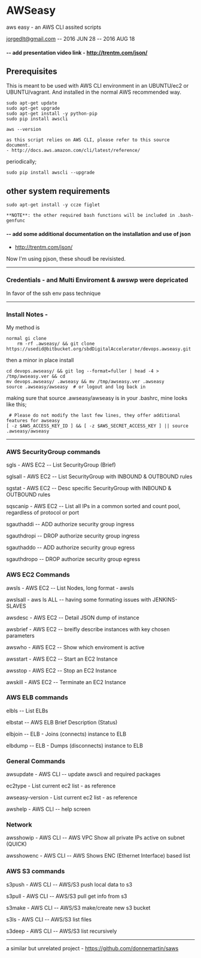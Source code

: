 # AWSeasy
 aws easy - an AWS CLI assited scripts

 jorgedlt@gmail.com -- 2016 JUN 28 -- 2016 AUG 18

#### -- add presentation video link - http://trentm.com/json/

## Prerequisites
This is meant to be used with AWS CLI environment in an UBUNTU/ec2 or UBUNTU/vagrant. And installed in the normal AWS recommended way.

	sudo apt-get update
	sudo apt-get upgrade
	sudo apt-get install -y python-pip
	sudo pip install awscli

	aws --version

	as this script relies on AWS CLI, please refer to this source document.
	- http://docs.aws.amazon.com/cli/latest/reference/

periodically;

	sudo pip install awscli --upgrade

## other system requirements

	sudo apt-get install -y ccze figlet

	**NOTE**: the other required bash functions will be included in .bash-genfunc

#### -- add some additional documentation on the installation and use of json
- http://trentm.com/json/ 

Now I'm using pjson, these shoudl be revisisted.

----

### Credentials - and Multi Enviroment & awswp were depricated

In favor of the ssh env pass technique

----

### Install Notes -  

My method is 

	normal gi clone
		rm -rf .awseasy/ && git clone https://usedid@bitbucket.org/sbdDigitalAccelerator/devops.awseasy.git
	
then a minor in place install

	cd devops.awseasy/ && git log --format=fuller | head -4 > /tmp/awseasy.ver && cd
	mv devops.awseasy/ .awseasy && mv /tmp/awseasy.ver .awseasy
	source .awseasy/awseasy  # or logout and log back in

making sure that   source .awseasy/awseasy is in your .bashrc, mine looks like this;

	 # Please do not modify the last few lines, they offer additional features for awseasy
	[ -z $AWS_ACCESS_KEY_ID ] && [ -z $AWS_SECRET_ACCESS_KEY ] || source .awseasy/awseasy


----

### AWS SecurityGroup commands

  sgls - AWS EC2 -- List SecurityGroup (Brief)
  
  sglsall - AWS EC2 -- List SecurityGroup with INBOUND & OUTBOUND rules
  
  sgstat - AWS EC2 -- Desc specific SecurityGroup with INBOUND & OUTBOUND rules
  
  sqscanip - AWS EC2 -- List all IPs in a common sorted and count pool, regardless of protocol or port

  sgauthaddi -- ADD authorize security group ingress
  
  sgauthdropi -- DROP authorize security group ingress
  
  sgauthaddo -- ADD authorize security group egress
  
  sgauthdropo -- DROP authorize security group egress

### AWS EC2 Commands

  awsls - AWS EC2 -- List Nodes, long format - awsls
  
  awslsall - aws ls ALL -- having some formating issues with JENKINS-SLAVES
  
  awsdesc - AWS EC2 -- Detail JSON dump of instance
  
  awsbrief - AWS EC2 -- breifly describe instances with key chosen parameters
  
  awswho - AWS EC2 -- Show which enviroment is active
  
  awsstart - AWS EC2 -- Start an EC2 Instance
  
  awsstop - AWS EC2 -- Stop an EC2 Instance
  
  awskill - AWS EC2 -- Terminate an EC2 Instance

### AWS ELB commands

  elbls -- List ELBs
  
  elbstat -- AWS ELB Brief Description (Status)
  
  elbjoin -- ELB - Joins (connects) instance to ELB
  
  elbdump -- ELB - Dumps (disconnects) instance to ELB


### General Commands

  awsupdate - AWS CLI -- update awscli and required packages

  ec2type - List current ec2 list - as reference
  
  awseasy-version - List current ec2 list - as reference
  
  awshelp - AWS CLI -- help screen

### Network

  awsshowip - AWS CLI -- AWS VPC Show all private IPs active on subnet (QUICK)
  
  awsshowenc - AWS CLI -- AWS Shows ENC (Ethernet Interface) based list
  

### AWS S3 commands

  s3push - AWS CLI -- AWS/S3 push local data to s3
  
  s3pull - AWS CLI -- AWS/S3 pull get info from s3
  
  s3make - AWS CLI -- AWS/S3 make/create new s3 bucket
  
  s3ls - AWS CLI -- AWS/S3 list files
  
  s3deep - AWS CLI -- AWS/S3 list recursively

----

a similar but unrelated project - https://github.com/donnemartin/saws